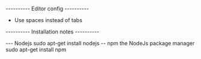 ---------- Editor config ----------
* Use spaces instead of tabs

---------- Installation notes ----------

--- Nodejs
sudo apt-get install nodejs
-- npm the NodeJs package manager
sudo apt-get install npm
